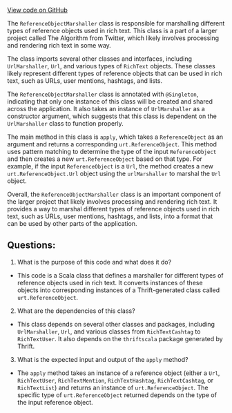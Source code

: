 [View code on GitHub](https://github.com/misbahsy/the-algorithm/product-mixer/core/src/main/scala/com/twitter/product_mixer/core/functional_component/marshaller/response/urt/richtext/ReferenceObjectMarshaller.scala)

The `ReferenceObjectMarshaller` class is responsible for marshalling different types of reference objects used in rich text. This class is a part of a larger project called The Algorithm from Twitter, which likely involves processing and rendering rich text in some way.

The class imports several other classes and interfaces, including `UrlMarshaller`, `Url`, and various types of `RichText` objects. These classes likely represent different types of reference objects that can be used in rich text, such as URLs, user mentions, hashtags, and lists.

The `ReferenceObjectMarshaller` class is annotated with `@Singleton`, indicating that only one instance of this class will be created and shared across the application. It also takes an instance of `UrlMarshaller` as a constructor argument, which suggests that this class is dependent on the `UrlMarshaller` class to function properly.

The main method in this class is `apply`, which takes a `ReferenceObject` as an argument and returns a corresponding `urt.ReferenceObject`. This method uses pattern matching to determine the type of the input `ReferenceObject` and then creates a new `urt.ReferenceObject` based on that type. For example, if the input `ReferenceObject` is a `Url`, the method creates a new `urt.ReferenceObject.Url` object using the `urlMarshaller` to marshal the `Url` object.

Overall, the `ReferenceObjectMarshaller` class is an important component of the larger project that likely involves processing and rendering rich text. It provides a way to marshal different types of reference objects used in rich text, such as URLs, user mentions, hashtags, and lists, into a format that can be used by other parts of the application.
## Questions: 
 1. What is the purpose of this code and what does it do?
- This code is a Scala class that defines a marshaller for different types of reference objects used in rich text. It converts instances of these objects into corresponding instances of a Thrift-generated class called `urt.ReferenceObject`.

2. What are the dependencies of this class?
- This class depends on several other classes and packages, including `UrlMarshaller`, `Url`, and various classes from `RichTextCashtag` to `RichTextUser`. It also depends on the `thriftscala` package generated by Thrift.

3. What is the expected input and output of the `apply` method?
- The `apply` method takes an instance of a reference object (either a `Url`, `RichTextUser`, `RichTextMention`, `RichTextHashtag`, `RichTextCashtag`, or `RichTextList`) and returns an instance of `urt.ReferenceObject`. The specific type of `urt.ReferenceObject` returned depends on the type of the input reference object.